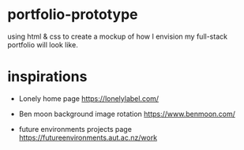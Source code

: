 # portfolio-prototype

using html & css to create a mockup of how I envision my full-stack portfolio will look like.
# inspirations
- Lonely home page
https://lonelylabel.com/

- Ben moon background image rotation
https://www.benmoon.com/
 
- future environments projects page 
https://futureenvironments.aut.ac.nz/work